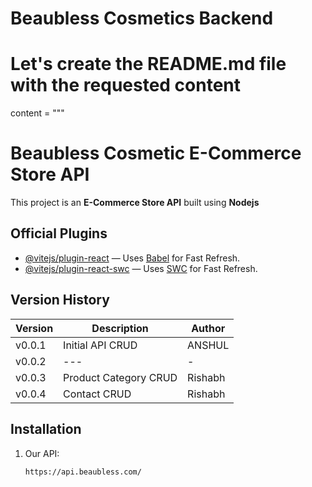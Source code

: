 # Beaubless Cosmetics Backend

# Let's create the README.md file with the requested content

content = """

# Beaubless Cosmetic E-Commerce Store API

This project is an **E-Commerce Store API** built using **Nodejs** 

## Official Plugins

- [@vitejs/plugin-react](https://github.com/vitejs/vite-plugin-react) — Uses [Babel](https://babeljs.io/) for Fast Refresh.
- [@vitejs/plugin-react-swc](https://github.com/vitejs/vite-plugin-react-swc) — Uses [SWC](https://swc.rs/) for Fast Refresh.

## Version History

| Version | Description                                    | Author |
| ------- | ---------------------------------------------- | ------ |
| v0.0.1  | Initial API CRUD                               | ANSHUL  |
| v0.0.2  | ---                                            | -       |
| v0.0.3  | Product Category CRUD                          | Rishabh |
| v0.0.4  | Contact CRUD                                   | Rishabh |

## Installation

1. Our API:
   ```bash
   https://api.beaubless.com/

   ```
